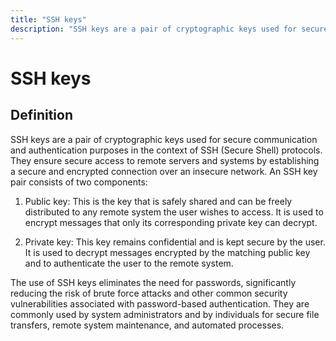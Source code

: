 ```yaml
---
title: "SSH keys"
description: "SSH keys are a pair of cryptographic keys used for secure communication and authentication purposes in the context of SSH (Secure Shell) protocols. They ensure secure access to remote servers and systems by establishing a secure and encrypted connection over an insecure network. An SSH key pair consists of two components:"
---
```


# SSH keys

## Definition

SSH keys are a pair of cryptographic keys used for secure communication and authentication purposes in the context of SSH (Secure Shell) protocols. They ensure secure access to remote servers and systems by establishing a secure and encrypted connection over an insecure network. An SSH key pair consists of two components:

1. Public key: This is the key that is safely shared and can be freely distributed to any remote system the user wishes to access. It is used to encrypt messages that only its corresponding private key can decrypt.

2. Private key: This key remains confidential and is kept secure by the user. It is used to decrypt messages encrypted by the matching public key and to authenticate the user to the remote system.

The use of SSH keys eliminates the need for passwords, significantly reducing the risk of brute force attacks and other common security vulnerabilities associated with password-based authentication. They are commonly used by system administrators and by individuals for secure file transfers, remote system maintenance, and automated processes.

